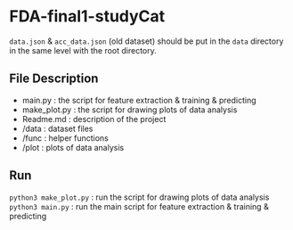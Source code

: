 # FDA-final1-studyCat
`data.json` & `acc_data.json` (old dataset) should be put in the `data` directory in the same level with the root directory.

## File Description
- main.py : the script for feature extraction & training & predicting
- make_plot.py : the script for drawing plots of data analysis
- Readme.md : description of the project
- /data : dataset files
- /func : helper functions
- /plot : plots of data analysis

## Run
`python3 make_plot.py` : run the script for drawing plots of data analysis
`python3 main.py` : run the main script for feature extraction & training & predicting
